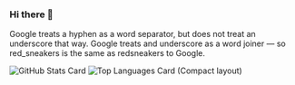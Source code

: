 ### Hi there 👋

Google treats a hyphen as a word separator, but does not treat an underscore that way. 
Google treats and underscore as a word joiner — so red_sneakers is the same as redsneakers to Google.

![GitHub Stats Card](https://github-readme-stats.vercel.app/api?username=renkarsu&show_icons=true&count_private=true)
![Top Languages Card (Compact layout)](https://github-readme-stats.vercel.app/api/top-langs/?username=renkarsu&layout=compact)

<!--
**renkarsu/renkarsu** is a ✨ _special_ ✨ repository because its `README.md` (this file) appears on your GitHub profile.

Here are some ideas to get you started:

- 🔭 I’m currently working on ...
- 🌱 I’m currently learning ...
- 👯 I’m looking to collaborate on ...
- 🤔 I’m looking for help with ...
- 💬 Ask me about ...
- 📫 How to reach me: ...
- 😄 Pronouns: ...
- ⚡ Fun fact: ...
/*
ver1:=
<a href="https://github.com/anuraghazra/github-readme-stats">
  <img align="left" src="https://github-readme-stats.vercel.app/api?username=renkarsu&show_icons=true&count_private=true" />
</a>
<a href="https://github.com/anuraghazra/github-readme-stats">
  <img align="left" src="https://github-readme-stats.vercel.app/api/top-langs/?username=renkarsu&layout=compact" />
</a>
ver2:=
![GitHub Stats Card](https://github-readme-stats.vercel.app/api?username=renkarsu&show_icons=true&count_private=true)
![Top Languages Card (Compact layout)](https://github-readme-stats.vercel.app/api/top-langs/?username=renkarsu&layout=compact)
*/
the above ref is https://qiita.com/zizi4n5/items/f8076cb25bbf64a9bc1c
-->

